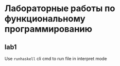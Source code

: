 # Лабораторные работы по функциональному программированию

## lab1

Use `runhaskell` cli cmd to run file in interpret mode